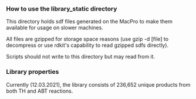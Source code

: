 ### How to use the library\_static directory

This directory holds sdf files generated on the MacPro to make them available for usage on 
slower machines.

All files are gzipped for storage space reasons (use gzip -d [file] to decompress or use rdkit's capability to read gzipped sdfs directly).

Scripts should not write to this directory but may read from it.

### Library properties

Currently (12.03.2021), the library consists of 236,652 unique products from both TH and ABT reactions.


